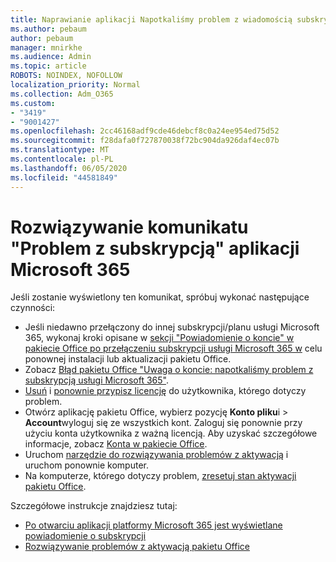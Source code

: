 ```yaml
---
title: Naprawianie aplikacji Napotkaliśmy problem z wiadomością subskrypcji
ms.author: pebaum
author: pebaum
manager: mnirkhe
ms.audience: Admin
ms.topic: article
ROBOTS: NOINDEX, NOFOLLOW
localization_priority: Normal
ms.collection: Adm_O365
ms.custom:
- "3419"
- "9001427"
ms.openlocfilehash: 2cc46168adf9cde46debcf8c0a24ee954ed75d52
ms.sourcegitcommit: f28dafa0f727870038f72bc904da926daf4ec07b
ms.translationtype: MT
ms.contentlocale: pl-PL
ms.lasthandoff: 06/05/2020
ms.locfileid: "44581849"
---
```

# <a name="fixing-the-microsoft-365-apps-weve-run-into-a-problem-with-your-subscription-message"></a>Rozwiązywanie komunikatu "Problem z subskrypcją" aplikacji Microsoft 365

Jeśli zostanie wyświetlony ten komunikat, spróbuj wykonać następujące czynności:

- Jeśli niedawno przełączony do innej subskrypcji/planu usługi Microsoft 365, wykonaj kroki opisane w [sekcji "Powiadomienie o koncie" w pakiecie Office po przełączeniu subskrypcji usługi Microsoft 365 w](https://support.office.com/article/account-notice-appears-in-office-after-switching-office-365-plans-857dc33a-1efc-4ce7-ac3f-ef616314e27d) celu ponownej instalacji lub aktualizacji pakietu Office.
- Zobacz [Błąd pakietu Office "Uwaga o koncie: napotkaliśmy problem z subskrypcją usługi Microsoft 365"](https://support.office.com/article/office-error-account-notice-we-ve-run-into-a-problem-with-your-office-365-subscription-17f71ecb-f53c-4f3d-ae18-7230ca1594c1). 
- [Usuń](https://docs.microsoft.com/microsoft-365/admin/manage/remove-licenses-from-users) i [ponownie przypisz licencję](https://docs.microsoft.com/microsoft-365/admin/manage/assign-licenses-to-users) do użytkownika, którego dotyczy problem.
- Otwórz aplikację pakietu Office, wybierz pozycję **Konto pliku**i  >  **Account**wyloguj się ze wszystkich kont. Zaloguj się ponownie przy użyciu konta użytkownika z ważną licencją. Aby uzyskać szczegółowe informacje, zobacz [Konta w pakiecie Office](https://support.office.com/article/628ea040-f265-49de-b986-be09c3ebf8a9).
- Uruchom [narzędzie do rozwiązywania problemów z aktywacją](https://aka.ms/SARA-OfficeActivation-Alchemy) i uruchom ponownie komputer.
- Na komputerze, którego dotyczy problem, [zresetuj stan aktywacji pakietu Office](https://docs.microsoft.com/office365/troubleshoot/activation/reset-office-365-proplus-activation-state).

Szczegółowe instrukcje znajdziesz tutaj:
- [Po otwarciu aplikacji platformy Microsoft 365 jest wyświetlane powiadomienie o subskrypcji](https://support.office.com/article/4cabe32c-f594-4c0e-9191-3d3ade10cceb)
- [Rozwiązywanie problemów z aktywacją pakietu Office](https://support.office.com/article/0d23d3c0-c19c-4b2f-9845-5344fedc4380)